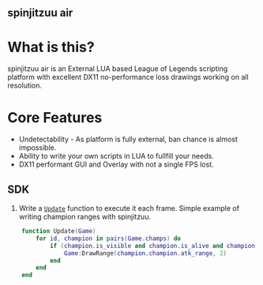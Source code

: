 ## spinjitzuu air

# What is this?
spinjitzuu air is an External LUA based League of Legends scripting platform with excellent DX11 no-performance loss drawings working on all resolution.

# Core Features
- Undetectability - As platform is fully external, ban chance is almost impossible.
- Ability to write your own scripts in LUA to fullfill your needs.
- DX11 performant GUI and Overlay with not a single FPS lost.


## SDK

1. Write a [`Update`](#Update) function to execute it each frame. Simple example of writing champion ranges with spinjitzuu.

```lua
	function Update(Game)
		for id, champion in pairs(Game.champs) do
			if (champion.is_visible and champion.is_alive and champion.health > 0) then
				Game:DrawRange(champion,champion.atk_range, 2)
			end
		end
	end
```


